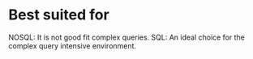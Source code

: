 # Best suited for

NOSQL: It is not good fit complex queries.
SQL: An ideal choice for the complex query intensive environment.